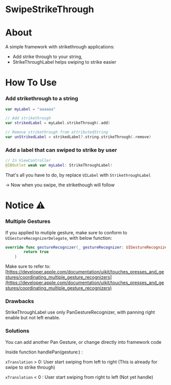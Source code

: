 #  SwipeStrikeThrough

# About

A simple framework with strikethrough applications:

- Add strike through to your string,
- StrikeThroughLabel helps swiping to strike easier

# How To Use

### Add strikethrough to a string

```swift
var myLabel = "aaaaaa"

// Add strikethrough
var strikedLabel = myLabel.strikeThrough(.add)

// Remove strikethrough from attributedString
var unStrikedLabel = strikedLabel?.string.strikeThrough(.remove)
```

### Add a label that can swiped to strike by user

```swift
// In ViewController
@IBOutlet weak var myLabel: StrikeThroughLabel!
```

That's all you have to do, by replace `UILabel` with `StrikethroughLabel`

→ Now when you swipe, the strikethough will follow

# Notice ⚠️

### Multiple Gestures

If you applied to mutiple gesture, make sure to conform to `UIGestureRecognizerDelegate`, with below function:

```swift
override func gestureRecognizer(_ gestureRecognizer: UIGestureRecognizer, shouldRecognizeSimultaneouslyWith otherGestureRecognizer: UIGestureRecognizer) -> Bool {
        return true
    }
```

Make sure to refer to: [https://developer.apple.com/documentation/uikit/touches_presses_and_gestures/coordinating_multiple_gesture_recognizers](https://developer.apple.com/documentation/uikit/touches_presses_and_gestures/coordinating_multiple_gesture_recognizers)

### Drawbacks

StrikeThroughLabel use only PanGestureRecognizer, with panning right enable but not left enable.

### Solutions

You can add another Pan Gesture, or change directly into framework code

Inside function handlePan(gesture:) :

`xTranslation` > 0: User start swiping from left to right (This is already for swipe to strike through)

`xTranslation` < 0 : User start swiping from right to left (Not yet handle)
